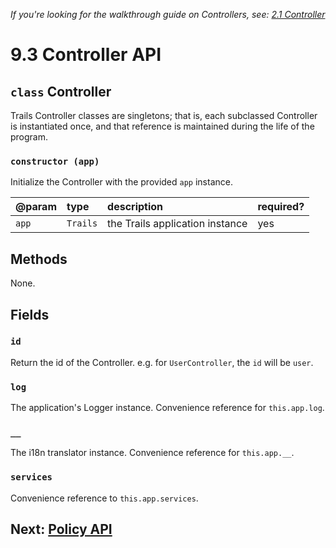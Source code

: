 *If you're looking for the walkthrough guide on Controllers, see: [2.1 Controller](../build/controller.md)*

# 9.3 Controller API

## `class` Controller

Trails Controller classes are singletons; that is, each subclassed Controller is instantiated once, and that reference is maintained during the life of the program.

### `constructor (app)`

Initialize the Controller with the provided `app` instance.

| @param | type | description | required? |
|:---|:---|:---|:---|
| `app` | `Trails` | the Trails application instance | yes |

## Methods

None.

## Fields

### `id`

Return the id of the Controller. e.g. for `UserController`, the `id` will be `user`.

### `log`

The application's Logger instance. Convenience reference for `this.app.log`.

### `__`

The i18n translator instance. Convenience reference for `this.app.__`.

### `services`

Convenience reference to `this.app.services`.

## Next: [Policy API](policy.md)
